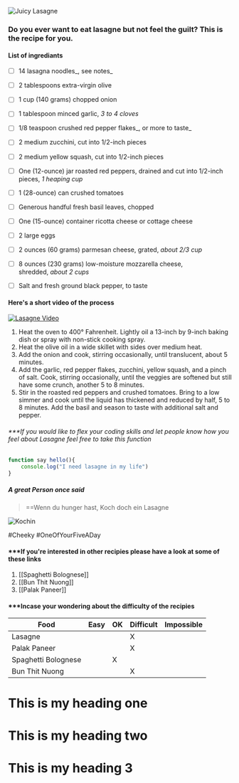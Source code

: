 ![Juicy Lasagne](https://www.inspiredtaste.net/wp-content/uploads/2016/10/Easy-Vegetable-Lasagna-Recipe-1200.jpg)

### Do you ever want to eat lasagne but not feel the guilt? This is the recipe for you.

#### List of ingrediants 

- [ ] 14 lasagna noodles_, see notes_
- [ ] 2 tablespoons extra-virgin olive 
- [ ] 1 cup (140 grams) chopped onion
- [ ] 1 tablespoon minced garlic, _3 to 4 cloves_
- [ ] 1/8 teaspoon crushed red pepper flakes_, or more to taste_
- [ ] 2 medium zucchini, cut into 1/2-inch pieces
- [ ] 2 medium yellow squash, cut into 1/2-inch pieces
- [ ] One (12-ounce) jar roasted red peppers, drained and cut into 1/2-inch pieces, _1 heaping cup_
- [ ] 1 (28-ounce) can crushed tomatoes
- [ ] Generous handful fresh basil leaves, chopped
- [ ] One (15-ounce) container ricotta cheese or cottage cheese
- [ ] 2 large eggs
- [ ] 2 ounces (60 grams) parmesan cheese, grated, _about 2/3 cup_
- [ ] 8 ounces (230 grams) low-moisture mozzarella cheese, shredded, _about 2 cups_
- [ ] Salt and fresh ground black pepper, to taste


#### Here's a short video of the process 

[![Lasagne Video](https://img.youtube.com/vi/rTvEGL6hPz0/0.jpg)](https://www.youtube.com/watch?v=rTvEGL6hPz0&t)

1. Heat the oven to 400° Fahrenheit. Lightly oil a 13-inch by 9-inch baking dish or spray with non-stick cooking spray.
2. Heat the olive oil in a wide skillet with sides over medium heat.
3. Add the onion and cook, stirring occasionally, until translucent, about 5 minutes.
4. Add the garlic, red pepper flakes, zucchini, yellow squash, and a pinch of salt. Cook, stirring occasionally, until the veggies are softened but still have some crunch, another 5 to 8 minutes.
5. Stir in the roasted red peppers and crushed tomatoes. Bring to a low simmer and cook until the liquid has thickened and reduced by half, 5 to 8 minutes. Add the basil and season to taste with additional salt and pepper.

###### ***If you would like to flex your coding skills and let people know how you feel about Lasagne feel free to take this function

```js
function say hello(){
	console.log("I need lasagne in my life")
}
```


##### A great Person once said 
> ==Wenn du hunger hast, Koch doch ein Lasagne

![Kochin](https://encrypted-tbn0.gstatic.com/images?q=tbn:ANd9GcRKBinAow-gvF3z6mM4WduMHjWbMdybdkRi9g&usqp=CAU)

#Cheeky #OneOfYourFiveADay

#### ***If you're interested in other recipies please have a look at some of these links 

1. [[Spaghetti Bolognese]]
2. [[Bun Thit Nuong]]
3. [[Palak Paneer]]


#### ***Incase your wondering about the difficulty of the recipies 

| Food  | Easy  |  OK | Difficult  |  Impossible |
|---|---|---|---|---|
| Lasagne   |   |   |  X |   |
| Palak Paneer |   |   | X  |   |
| Spaghetti Bolognese |   |  X |   |   |
| Bun Thit Nuong |   |   |X|   |



# This is my heading one 

# This is my heading two 

# This is my heading 3
